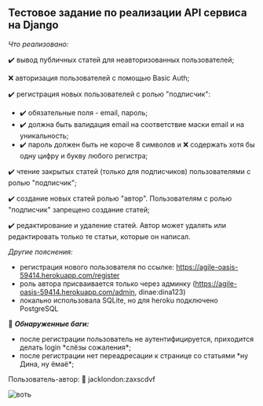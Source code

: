 ## Тестовое задание по реализации API сервиса на Django

_Что реализовано:_

:heavy_check_mark: вывод публичных статей для неавторизованных пользователей;

:x: авторизация пользователей с помощью Basic Auth;

:heavy_check_mark: регистрация новых пользователей с ролью "подписчик":

   - :heavy_check_mark: обязательные поля - email, пароль;
   - :heavy_check_mark: должна быть валидация email на соответствие маски email и на уникальность;
   - :heavy_check_mark: пароль должен быть не короче 8 символов и :x: содержать хотя бы одну цифру и букву любого регистра;

:heavy_check_mark: чтение закрытых статей (только для подписчиков) пользователями с
ролью "подписчик";

:heavy_check_mark: создание новых статей ролью "автор". Пользователям с ролью "подписчик" запрещено создание статей;

:heavy_check_mark: редактирование и удаление статей. Автор может удалять или редактировать только те статьи, которые он написал.


_Другие пояснения:_
- регистрация нового пользователя по ссылке: https://agile-oasis-59414.herokuapp.com/register
- роль автора присваивается только через админку (https://agile-oasis-59414.herokuapp.com/admin, dinae:dina123)
- локально использовала SQLite, но для heroku подключено PostgreSQL

:lady_beetle: ***Обнаруженные баги:***
- после регистрации пользователь не аутентифицируется, приходится делать login \*слёзы сожаления\*;
- после регистрации нет переадресации к странице со статьями \*ну Дина, ну ёмаё\*;

Пользователь-автор: :key: jacklondon:zaxscdvf

![воть](https://i.pinimg.com/originals/55/f1/e8/55f1e894c45468045a905a045b4fb891.jpg)
